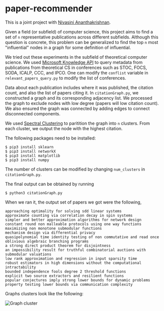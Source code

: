 # paper-recommender

This is a joint project with [Nivasini Ananthakrishnan](https://nivasini.github.io/). 

Given a field (or subfield) of computer science, this project aims to find a set of ```n``` representative publications across different subfields. Although this question is concrete, this problem can be generalized to find the top ```n``` most "influential" nodes in a graph for some definition of influential. 

We tried out these experiments in the subfield of theoretical computer science. We used [Microsoft Knowledge API](https://docs.microsoft.com/en-us/academic-services/knowledge-exploration-service/?view=makes-3.0) to query metadata from publications from theoretical CS in conferences such as STOC, FOCS, SODA, ICALP, CCC, and IPCO. One can modify the ```conflist``` variable in ```relevant_papers_query.py``` to modify the list of conferences.

Data about each publication includes where it was published, the citation count, and also the list of papers citing it. In ```citationGraph.py```, we constructed a graph and its corresponding adjacency list. We processed the graph to exclude nodes with low degree (papers will low citation count). We also ensured the graph was connected by adding edges to connect disconnected components. 

We used [Spectral Clustering](https://en.wikipedia.org/wiki/Spectral_clustering) to paritition the graph into ```n``` clusters. From each cluster, we output the node with the highest citation. 

The following packages need to be installed: 

```
$ pip3 install sklearn 
$ pip3 install networkX 
$ pip3 install matplotlib 
$ pip3 install numpy

```

The number of clusters can be modified by changing ```num_clusters``` in ```citationGraph.py```. 

The final output can be obtained by running 

```$ python3 citationGraph.py```

When we ran it, the output set of papers we got were the following, 
```
approaching optimality for solving sdd linear systems
approximate counting via correlation decay in spin systems
simpler and better approximation algorithms for network design
constant round non malleable protocols using one way functions
maximizing non monotone submodular functions
mechanism design via differential privacy
quasipolynomial time identity testing of non commutative and read once oblivious algebraic branching programs
a strong direct product theorem for disjointness
an impossibility result for truthful combinatorial auctions with submodular valuations
low rank approximation and regression in input sparsity time
robust estimators in high dimensions without the computational intractability
bounded independence fools degree 2 threshold functions
explicit two source extractors and resilient functions
popular conjectures imply strong lower bounds for dynamic problems
property testing lower bounds via communication complexity

```

Graphs clusters look like the following: 


![Graph cluster](cluster.png)

